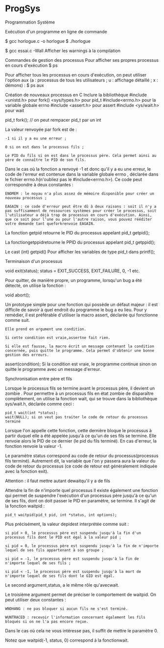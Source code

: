 # ProgSys
Programmation Système

Exécution d'un programme en ligne de commande

$  gcc horlogue.c -o horlogue
$ ./horlogue

$ gcc essai.c -Wall Afficher les warnings à la compilation

Commandes de gestion des processus
Pour afficher ses propres processus en cours d'exécution
$ ps 

Pour afficher tous les processus en cours d'exécution, on peut utiliser l'option aux (a : processus de tous les utilisateurs ; u : affichage détaillé ; x : démons) :
$ ps aux

Création de nouveaux processus en C
Inclure la bibliothèque 
#include <unistd.h> pour fork()
<sys/types.h> pour pid_t
#include<errno.h> pour la variable globale errno
#include <assert.h> pour assert
#include <ys/wait.h> pour wait

pid_t fork(); // on peut rempacer pid_t par un int

La valeur renvoyée par fork est de :

    -1 si il y a eu une erreur ;

    0 si on est dans le processus fils ;

    Le PID du fils si on est dans le processus père. Cela permet ainsi au père de connaître le PID de son fils.

Dans le cas où la fonction a renvoyé -1 et donc qu'il y a eu une erreur, le code de l'erreur est contenue dans la variable globale  errno , déclarée dans le fichier  errno.h(n'oubliez pas le #include<errno.h>). Ce code peut correspondre à deux constantes :

    ENOMEM : le noyau n'a plus assez de mémoire disponible pour créer un nouveau processus ;

    EAGAIN : ce code d'erreur peut être dû à deux raisons : soit il n'y a pas suffisamment de ressources systèmes pour créer le processus, soit l'utilisateur a déjà trop de processus en cours d'exécution. Ainsi, que ce soit pour l'une ou pour l'autre raison, vous pouvez rééditer votre demande tant queforkrenvoie EAGAIN.

La fonction getpid retourne le PID du processus appelant
pid_t getpid();

La fonctiongetppidretourne le PPID du processus appelant
pid_t getppid();

Le cast
(int) getpid()
Pour afficher les variables de type pid_t dans printf();

Terminaison d'un processus

void exit(status);
status = EXIT_SUCCESS, EXIT_FAILURE, 0, -1 etc.

Pour quitter, de manière propre, un programme, lorsqu'un bug a été détecté, on utilise la fonction : 

void abort();

Un prototype simple pour une fonction qui possède un défaut majeur : il est difficile de savoir à quel endroit du programme le bug a eu lieu.
Pour y remédier, il est préférable d'utiliser la macro assert, déclarée qui fonctionne comme suit.

    Elle prend en argument une condition.

    Si cette condition est vraie,assertne fait rien.

    Si elle est fausse, la macro écrit un message contenant la condition concernée, puis quitte le programme. Cela permet d'obtenir une bonne gestion des erreurs.

assert(condition);
Si la condition est vraie, le programme continue sinon on quitte le programme avec un message d'erreur.

Synchronisation entre père et fils

Lorsque le processus fils se termine avant le processus père, il devient un zombie .
Pour permettre à un processus fils en état zombie de disparaître complètement, on utilise la fonction wait, qui se trouve dans la bibliothèque sys/wait.h, déclarée comme ceci :
    
    pid_t wait(int *status);
    wait(NULL); si on veut pas traiter le code de retour du processus terminé

Lorsque l'on appelle cette fonction, cette dernière bloque le processus à partir duquel elle a été appelée jusqu'à ce qu'un de ses fils se termine. Elle renvoie alors le PID de ce dernier (le pid du fils terminé).
En cas d'erreur, la fonction renvoie la valeur -1.

Le paramètre status correspond au code de retour du processus(processus fils terminé). Autrement dit, la variable que l'on y passera aura la valeur du code de retour du processus (ce code de retour est généralement indiquée avec la fonction exit).

Attention : il faut mettre autant dewaitqu'il y a de fils

Attendre la fin de n'importe quel processus
Il existe également une fonction qui permet de suspendre l'exécution d'un processus père jusqu'à ce qu'un de ses fils, dont on doit passer le PID en paramètre, se termine. Il s'agit de la fonction waitpid :
    
    pid_t waitpid(pid_t pid, int *status, int options);

Plus précisément, la valeur depidest interprétée comme suit :

    si pid > 0, le processus père est suspendu jusqu'à la fin d'un processus fils dont le PID est égal à la valeur pid ;

    si pid = 0, le processus père est suspendu jusqu'à la fin de n'importe lequel de ses fils appartenant à son groupe ;

    si pid = -1, le processus père est suspendu jusqu'à la fin de n'importe lequel de ses fils ;

    si pid < -1, le processus père est suspendu jusqu'à la mort de n'importe lequel de ses fils dont le GID est égal.

Le second argument,status, a le même rôle qu'avecwait.

Le troisième argument permet de préciser le comportement de waitpid. On peut utiliser deux constantes :

    WNOHANG : ne pas bloquer si aucun fils ne s'est terminé.

    WUNTRACED : recevoir l'information concernant également les fils bloqués si on ne l'a pas encore reçue.

Dans le cas où cela ne vous intéresse pas, il suffit de mettre le paramètre 0.

Notez que waitpid(-1, status, 0) correspond à la fonctionwait.